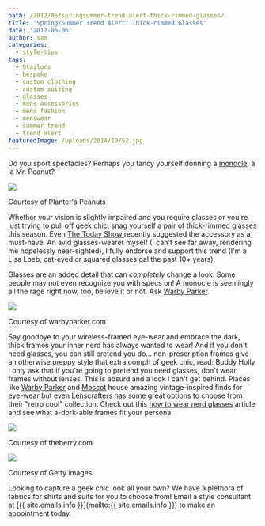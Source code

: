 ```yaml
---
path: /2012/06/springsummer-trend-alert-thick-rimmed-glasses/
title: 'Spring/Summer Trend Alert: Thick-rimmed Glasses'
date: '2012-06-06'
author: sam
categories:
  - style-tips
tags:
  - 9tailors
  - bespoke
  - custom clothing
  - custom suiting
  - glasses
  - mens accessories
  - mens fashion
  - menswear
  - summer trend
  - trend alert
featuredImage: /uploads/2014/10/52.jpg
---
```

Do you sport spectacles? Perhaps you fancy yourself donning a [monocle](http://www.warbyparker.com/monocle), a la Mr. Peanut?

[![](http://2.bp.blogspot.com/-3mZLDNx68p0/T85idHDSHKI/AAAAAAAAAW4/R4U859bdCvA/s320/Monoclesa.png)](http://2.bp.blogspot.com/-3mZLDNx68p0/T85idHDSHKI/AAAAAAAAAW4/R4U859bdCvA/s1600/Monoclesa.png)

Courtesy of Planter's Peanuts

Whether your vision is slightly impaired and you require glasses or you're just trying to pull off geek chic, snag yourself a pair of thick-rimmed glasses this season. Even [The Today Show ](http://today.msnbc.msn.com/id/26184891/vp/47564064#47564064) recently suggested the accessory as a must-have. An avid glasses-wearer myself (I can't see far away, rendering me hopelessly near-sighted), I fully endorse and support this trend (I'm a Lisa Loeb, cat-eyed or squared glasses gal the past 10+ years).

Glasses are an added detail that can _completely_ change a look. Some people may not even recognize you with specs on! A monocle is seemingly all the rage right now, too, believe it or not. Ask [Warby Parker](http://www.warbyparker.com/).

[![](http://2.bp.blogspot.com/-Qy7zDl_sM7A/T85kd_ErBiI/AAAAAAAAAXI/sKlv0ALM3DA/s320/Whiskey-turtoise-colonel-monocle02.jpg)](http://2.bp.blogspot.com/-Qy7zDl_sM7A/T85kd_ErBiI/AAAAAAAAAXI/sKlv0ALM3DA/s1600/Whiskey-turtoise-colonel-monocle02.jpg)

Courtesy of warbyparker.com

Say goodbye to your wireless-framed eye-wear and embrace the dark, thick frames your inner nerd has always wanted to wear! And if you don't need glasses, you can still pretend you do... non-prescription frames give an otherwise preppy style that extra oomph of geek chic, read: Buddy Holly. I only ask that if you're going to pretend you need glasses, don't wear frames without lenses. This is absurd and a look I can't get behind. Places like [Warby Parker](http://www.warbyparker.com/) and [Moscot](http://www.moscot.com/) house amazing vintage-inspired finds for eye-wear but even [Lenscrafters](http://www.lenscrafters.com/eyeglasses/11/product_trends) has some great options to choose from their "retro cool" collection. Check out this [how to wear nerd glasses](http://simonesmith.hubpages.com/hub/Where-to-Find-How-to-Wear-Nerd-Glasses) article and see what a-dork-able frames fit your persona.

[![](http://3.bp.blogspot.com/-ggNH4CyPUAw/T85k3SWW8ZI/AAAAAAAAAXY/0D6HoGRygIE/s320/nerd-glasses-13.jpg)](http://3.bp.blogspot.com/-ggNH4CyPUAw/T85k3SWW8ZI/AAAAAAAAAXY/0D6HoGRygIE/s1600/nerd-glasses-13.jpg)

Courtesy of theberry.com

[![](http://1.bp.blogspot.com/-sEt3x27GFbI/T85k5MaF52I/AAAAAAAAAXg/jS4qXsS6pOA/s320/johnny_depp_with_glasses.jpg)](http://1.bp.blogspot.com/-sEt3x27GFbI/T85k5MaF52I/AAAAAAAAAXg/jS4qXsS6pOA/s1600/johnny_depp_with_glasses.jpg)

Courtesy of Getty images

Looking to capture a geek chic look all your own? We have a plethora of fabrics for shirts and suits for you to choose from! Email a style consultant at [{{ site.emails.info }}](mailto:{{ site.emails.info }}) to make an appointment today.